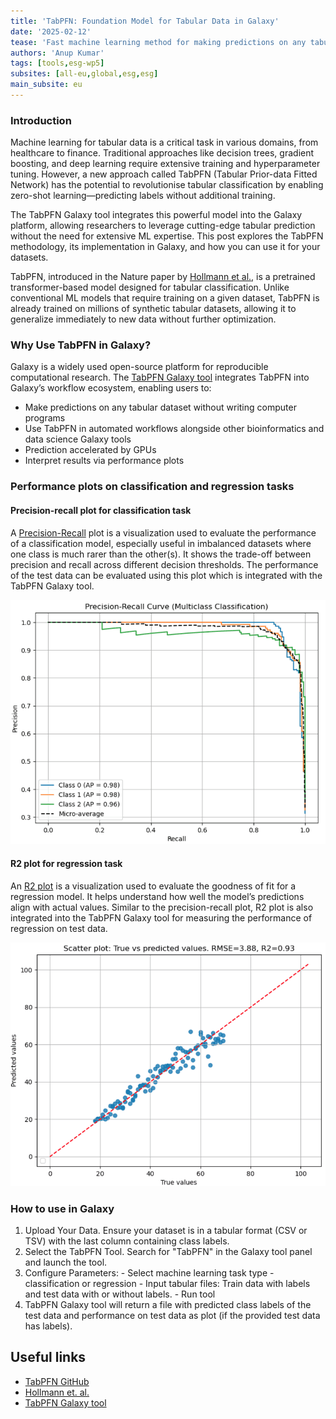 ```yaml
---
title: 'TabPFN: Foundation Model for Tabular Data in Galaxy'
date: '2025-02-12'
tease: 'Fast machine learning method for making predictions on any tabular data'
authors: 'Anup Kumar'
tags: [tools,esg-wp5]
subsites: [all-eu,global,esg,esg]
main_subsite: eu
---
```


### Introduction

Machine learning for tabular data is a critical task in various domains, from healthcare to finance. Traditional approaches like decision trees, gradient boosting, 
and deep learning require extensive training and hyperparameter tuning. However, a new approach called TabPFN (Tabular Prior-data Fitted Network) has the potential to
revolutionise tabular classification by enabling zero-shot learning—predicting labels without additional training.

The TabPFN Galaxy tool integrates this powerful model into the Galaxy platform, allowing researchers to leverage cutting-edge tabular prediction without the need for
extensive ML expertise. This post explores the TabPFN methodology, its implementation in Galaxy, and how you can use it for your datasets.


TabPFN, introduced in the Nature paper by [Hollmann et al.](https://doi.org/10.1038/s41586-024-08328-6), is a pretrained transformer-based model designed for tabular classification.
Unlike conventional ML models that require training on a given dataset, TabPFN is already trained on millions of synthetic tabular datasets, allowing it to generalize immediately to new data without further optimization.


### Why Use TabPFN in Galaxy?

Galaxy is a widely used open-source platform for reproducible computational research. The [TabPFN Galaxy tool](https://usegalaxy.eu/tool_runner?tool_id=tabpfn)
integrates TabPFN into Galaxy’s workflow ecosystem, enabling users to:

- Make predictions on any tabular dataset without writing computer programs
- Use TabPFN in automated workflows alongside other bioinformatics and data science Galaxy tools
- Prediction accelerated by GPUs
- Interpret results via performance plots


### Performance plots on classification and regression tasks

#### Precision-recall plot for classification task

A [Precision-Recall](https://scikit-learn.org/stable/auto_examples/model_selection/plot_precision_recall.html) plot is a visualization used to evaluate the performance of a classification model,
especially useful in imbalanced datasets where one class is much rarer than the other(s). It shows the trade-off between precision and recall across different decision thresholds.
The performance of the test data can be evaluated using this plot which is integrated with the TabPFN Galaxy tool. 

![Precision-recall curve on multiclass classification](./prc_multiclass.png)


#### R2 plot for regression task

An [R2 plot](https://scikit-learn.org/stable/modules/generated/sklearn.metrics.r2_score.html) is a visualization used to evaluate the goodness of fit for a regression model.
It helps understand how well the model’s predictions align with actual values. Similar to the precision-recall plot, R2 plot is also integrated into the TabPFN Galaxy tool for measuring the performance of regression on test data.

![R2 plot for regression task](./r2_curve.png)


### How to use in Galaxy

  1. Upload Your Data. Ensure your dataset is in a tabular format (CSV or TSV) with the last column containing class labels.
  2. Select the TabPFN Tool. Search for "TabPFN" in the Galaxy tool panel and launch the tool.
  3. Configure Parameters:
    - Select machine learning task type - classification or regression
    - Input tabular files: Train data with labels and test data with or without labels.
    - Run tool
  4. TabPFN Galaxy tool will return a file with predicted class labels of the test data and performance on test data as plot (if the provided test data has labels).


## Useful links

- [TabPFN GitHub](https://github.com/PriorLabs/TabPFN)
- [Hollmann et. al.](https://doi.org/10.1038/s41586-024-08328-6)
- [TabPFN Galaxy tool](https://usegalaxy.eu/tool_runner?tool_id=toolshed.g2.bx.psu.edu%2Frepos%2Fbgruening%2Ftabpfn%2Ftabpfn%2F2.0.3%2Bgalaxy1)

